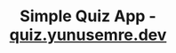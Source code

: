 <h1 align="center">
  Simple Quiz App - <a href="https://quiz.yunusemre.dev" target="_blank">quiz.yunusemre.dev</a>
</h1>
